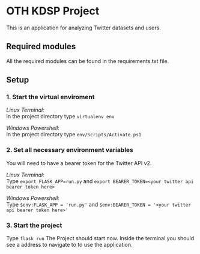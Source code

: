 # OTH KDSP Project
This is an application for analyzing Twitter datasets and users. 

## Required modules
All the required modules can be found in the requirements.txt file.

## Setup
### 1. Start the virtual enviroment

*Linux Terminal:* \
In the project directory type `virtualenv env`

*Windows Powershell:* \
In the project directory type `env/Scripts/Activate.ps1`

### 2. Set all necessary environment variables
You will need to have a bearer token for the Twitter API v2.

*Linux Terminal:* \
Type
`export FLASK_APP=run.py`
and 
`export BEARER_TOKEN=<your twitter api bearer token here>`

*Windows Powershell:* \
Type
`$env:FLASK_APP = 'run.py'`
and 
`$env:BEARER_TOKEN = '<your twitter api bearer token here>'`

### 3. Start the project
Type `flask run`
The Project should start now. Inside the terminal you should see a address to navigate to to use the application.
